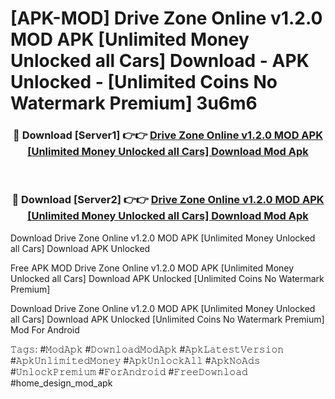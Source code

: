 # [APK-MOD] Drive Zone Online v1.2.0 MOD APK [Unlimited Money Unlocked all Cars] Download - APK Unlocked - [Unlimited Coins No Watermark Premium] 3u6m6



<div align="center">
<h3>🔴 Download [Server1] 👉👉 <a href="https://momento.my/?title=Drive_Zone_Online_v1.2.0_MOD_APK_[Unlimited_Money_Unlocked_all_Cars]_Download">Drive Zone Online v1.2.0 MOD APK [Unlimited Money Unlocked all Cars] Download Mod Apk</a></h3><br>

<h3>🔴 Download [Server2] 👉👉 <a href="https://momento.my/?title=Drive_Zone_Online_v1.2.0_MOD_APK_[Unlimited_Money_Unlocked_all_Cars]_Download">Drive Zone Online v1.2.0 MOD APK [Unlimited Money Unlocked all Cars] Download Mod Apk</a></h3>
</div>



Download Drive Zone Online v1.2.0 MOD APK [Unlimited Money Unlocked all Cars] Download APK Unlocked

Free APK MOD Drive Zone Online v1.2.0 MOD APK [Unlimited Money Unlocked all Cars] Download APK Unlocked [Unlimited Coins No Watermark Premium]

Download Drive Zone Online v1.2.0 MOD APK [Unlimited Money Unlocked all Cars] Download APK Unlocked [Unlimited Coins No Watermark Premium] Mod For Android

𝚃𝚊𝚐𝚜: #𝙼𝚘𝚍𝙰𝚙𝚔 #𝙳𝚘𝚠𝚗𝚕𝚘𝚊𝚍𝙼𝚘𝚍𝙰𝚙𝚔 #𝙰𝚙𝚔𝙻𝚊𝚝𝚎𝚜𝚝𝚅𝚎𝚛𝚜𝚒𝚘𝚗 #𝙰𝚙𝚔𝚄𝚗𝚕𝚒𝚖𝚒𝚝𝚎𝚍𝙼𝚘𝚗𝚎𝚢 #𝙰𝚙𝚔𝚄𝚗𝚕𝚘𝚌𝚔𝙰𝚕𝚕 #𝙰𝚙𝚔𝙽𝚘𝙰𝚍𝚜 #𝚄𝚗𝚕𝚘𝚌𝚔𝙿𝚛𝚎𝚖𝚒𝚞𝚖 #𝙵𝚘𝚛𝙰𝚗𝚍𝚛𝚘𝚒𝚍 #𝙵𝚛𝚎𝚎𝙳𝚘𝚠𝚗𝚕𝚘𝚊𝚍 #home_design_mod_apk
